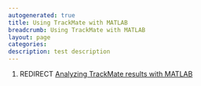 ```yaml
---
autogenerated: true
title: Using TrackMate with MATLAB
breadcrumb: Using TrackMate with MATLAB
layout: page
categories: 
description: test description
---
```


1.  REDIRECT [Analyzing TrackMate results with MATLAB](Analyzing_TrackMate_results_with_MATLAB "wikilink")
